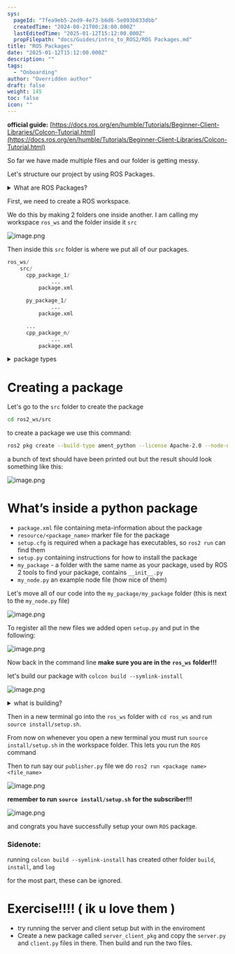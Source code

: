 ```yaml
---
sys:
  pageId: "7fea9eb5-2ed9-4e73-b6d6-5e093b833dbb"
  createdTime: "2024-08-21T00:28:00.000Z"
  lastEditedTime: "2025-01-12T15:12:00.000Z"
  propFilepath: "docs/Guides/intro_to_ROS2/ROS Packages.md"
title: "ROS Packages"
date: "2025-01-12T15:12:00.000Z"
description: ""
tags:
  - "Onboarding"
author: "Overridden author"
draft: false
weight: 145
toc: false
icon: ""
---
```


**official guide:** [https://docs.ros.org/en/humble/Tutorials/Beginner-Client-Libraries/Colcon-Tutorial.html](https://docs.ros.org/en/humble/Tutorials/Beginner-Client-Libraries/Colcon-Tutorial.html)

So far we have made multiple files and our folder is getting messy.

Let's structure our project by using ROS Packages.

<details>

<summary>What are ROS Packages?</summary>

ROS Packages are, as the name implies, packages of code that are highly sharable between ROS developers.

They consist of a folder, `package.xml` file, and source code

```python
      cpp_package_1/
		      ... imagine much code files here ..
          package.xml
```

</details>

First, we need to create a ROS workspace.

We do this by making 2 folders one inside another. I am calling my workspace `ros_ws` and the folder inside it `src`

![image.png](https://prod-files-secure.s3.us-west-2.amazonaws.com/d518164a-d88e-44d1-a4ee-3adb3bd8bce0/70706947-fd18-4537-a67b-e12946812d31/image.png?X-Amz-Algorithm=AWS4-HMAC-SHA256&X-Amz-Content-Sha256=UNSIGNED-PAYLOAD&X-Amz-Credential=ASIAZI2LB466WAKTDFRR%2F20250317%2Fus-west-2%2Fs3%2Faws4_request&X-Amz-Date=20250317T200854Z&X-Amz-Expires=3600&X-Amz-Security-Token=IQoJb3JpZ2luX2VjEPP%2F%2F%2F%2F%2F%2F%2F%2F%2F%2FwEaCXVzLXdlc3QtMiJGMEQCIDBzoy65DR90FNKRUfym7rdsv0%2BsX%2BqNFromFPgDJVnHAiBylX4g9NM8jYNhvYqninHiyVQc71pQ32yShMdFBhS12Sr%2FAwhMEAAaDDYzNzQyMzE4MzgwNSIMhoTA9JJoliZG71cHKtwDCAQ%2BEwAbzI7H%2FEwV%2F%2FpysTAvBFD5VVWtQrUV9boX%2FvVr9O89WunVw0f0OlKOgg%2FhxyPh2c0q0BGruaxMyjSV1mOnL3lMZ9VkhmSTYDZlsWwEfLsYJcu79AhyfTTpMwQ6xNOBc6%2FHHwCGo8YrNpf92sV1DODHxqwxCckDYp0n99x3CP0YG3T8x%2BZ%2BCHftEb%2B559o1QmzuLstfv7%2Fvjwwl2KZVnPX4HyR0IVhQdUm3r27dHkCO%2FdeP9x18fJt9O1j%2FhbyhyzHjoDqtmg%2FHsHj0m0TfPMJdAC0z5V4NeJK1TNTwbDD6WMaKGRWW1uL8s9wAOgvSUgjm%2B0SnY0Oo2aguB44IzyVdcY0voNRmV5N52joD6LeCwEPlUy1dkTrrarGu3EcjzB%2Bx%2Bq%2BGXv%2BRXt8xi4NearI2QMIta00mzPMNke%2BklzsOTBXzOi1WN9m%2BLhAN9f408MSMZDgxf3JcHu5SEINv04D0CFCcka2wLd8YvB8WQTfnTLwHwBLQe4AhkZvhgnGP3DxEgtX30HjqAnlO2yoGSBvcPGMMfgv0JTtvPZxz0HZv1fzFs%2BuLPkhOiiYRMiXvyRHswN16TEowpuvQgTbYwGzmopMzBMAot52yyr527EGfy13vz0qsq0EwsOXhvgY6pgGfbjQX0QH3WsymR1u6zN%2FINTG3Mt9d07xeWU0Jgi%2FNpuuz7sFiJKAzO8tNMFPyo9Gge12IFsdAq2esPQw2H7leae%2BnVdYR4RhzU1pEed0anZgKEpz5KqcwsM4PeWESaGTKQ4%2F3I5IXoJctcks1psAKp5xeLayEiBpufu1aubXCsG19o2Ixq584gm6PmkC7gGvzKPNTjaXyDOkbMF15wHNY6Yw9Lj71&X-Amz-Signature=f1aa64b9bebf63680841a1ff07c0ccc580880a3c6c8fe5b8b2d01b27fa8360e2&X-Amz-SignedHeaders=host&x-id=GetObject)

Then inside this `src` folder is where we put all of our packages.

```python
ros_ws/
    src/
      cpp_package_1/
		      ...
          package.xml

      py_package_1/
		      ...
          package.xml

      ...
      cpp_package_n/
		      ...
          package.xml

```

<details>

<summary>package types</summary>

packages can be either `C++` or python.

the intern file structure is different for each but for this guide we will stick to creating python packages

</details>

# Creating a package

Let's go to the `src` folder to create the package

```bash
cd ros2_ws/src
```

to create a package we use this command:

```bash
ros2 pkg create --build-type ament_python --license Apache-2.0 --node-name my_node my_package
```

a bunch of text should have been printed out but the result should look something like this:

![image.png](https://prod-files-secure.s3.us-west-2.amazonaws.com/d518164a-d88e-44d1-a4ee-3adb3bd8bce0/e6cf1e3f-8512-4a3e-b131-079f800bf3e8/image.png?X-Amz-Algorithm=AWS4-HMAC-SHA256&X-Amz-Content-Sha256=UNSIGNED-PAYLOAD&X-Amz-Credential=ASIAZI2LB466WAKTDFRR%2F20250317%2Fus-west-2%2Fs3%2Faws4_request&X-Amz-Date=20250317T200854Z&X-Amz-Expires=3600&X-Amz-Security-Token=IQoJb3JpZ2luX2VjEPP%2F%2F%2F%2F%2F%2F%2F%2F%2F%2FwEaCXVzLXdlc3QtMiJGMEQCIDBzoy65DR90FNKRUfym7rdsv0%2BsX%2BqNFromFPgDJVnHAiBylX4g9NM8jYNhvYqninHiyVQc71pQ32yShMdFBhS12Sr%2FAwhMEAAaDDYzNzQyMzE4MzgwNSIMhoTA9JJoliZG71cHKtwDCAQ%2BEwAbzI7H%2FEwV%2F%2FpysTAvBFD5VVWtQrUV9boX%2FvVr9O89WunVw0f0OlKOgg%2FhxyPh2c0q0BGruaxMyjSV1mOnL3lMZ9VkhmSTYDZlsWwEfLsYJcu79AhyfTTpMwQ6xNOBc6%2FHHwCGo8YrNpf92sV1DODHxqwxCckDYp0n99x3CP0YG3T8x%2BZ%2BCHftEb%2B559o1QmzuLstfv7%2Fvjwwl2KZVnPX4HyR0IVhQdUm3r27dHkCO%2FdeP9x18fJt9O1j%2FhbyhyzHjoDqtmg%2FHsHj0m0TfPMJdAC0z5V4NeJK1TNTwbDD6WMaKGRWW1uL8s9wAOgvSUgjm%2B0SnY0Oo2aguB44IzyVdcY0voNRmV5N52joD6LeCwEPlUy1dkTrrarGu3EcjzB%2Bx%2Bq%2BGXv%2BRXt8xi4NearI2QMIta00mzPMNke%2BklzsOTBXzOi1WN9m%2BLhAN9f408MSMZDgxf3JcHu5SEINv04D0CFCcka2wLd8YvB8WQTfnTLwHwBLQe4AhkZvhgnGP3DxEgtX30HjqAnlO2yoGSBvcPGMMfgv0JTtvPZxz0HZv1fzFs%2BuLPkhOiiYRMiXvyRHswN16TEowpuvQgTbYwGzmopMzBMAot52yyr527EGfy13vz0qsq0EwsOXhvgY6pgGfbjQX0QH3WsymR1u6zN%2FINTG3Mt9d07xeWU0Jgi%2FNpuuz7sFiJKAzO8tNMFPyo9Gge12IFsdAq2esPQw2H7leae%2BnVdYR4RhzU1pEed0anZgKEpz5KqcwsM4PeWESaGTKQ4%2F3I5IXoJctcks1psAKp5xeLayEiBpufu1aubXCsG19o2Ixq584gm6PmkC7gGvzKPNTjaXyDOkbMF15wHNY6Yw9Lj71&X-Amz-Signature=516803c18b8865f3a25964469793775ac38c2d1bc97f7f70db3edfc465b7271a&X-Amz-SignedHeaders=host&x-id=GetObject)

# What’s inside a python package

- `package.xml` file containing meta-information about the package
- `resource/<package_name>` marker file for the package
- `setup.cfg` is required when a package has executables, so `ros2 run` can find them
- `setup.py` containing instructions for how to install the package
- `my_package` - a folder with the same name as your package, used by ROS 2 tools to find your package, contains `__init__.py`
- `my_node.py` an example node file (how nice of them)

Let's move all of our code into the `my_package/my_package` folder (this is next to the `my_node.py` file)

![image.png](https://prod-files-secure.s3.us-west-2.amazonaws.com/d518164a-d88e-44d1-a4ee-3adb3bd8bce0/9ce58f11-0da9-4d3e-b86d-506a9685d378/image.png?X-Amz-Algorithm=AWS4-HMAC-SHA256&X-Amz-Content-Sha256=UNSIGNED-PAYLOAD&X-Amz-Credential=ASIAZI2LB466WAKTDFRR%2F20250317%2Fus-west-2%2Fs3%2Faws4_request&X-Amz-Date=20250317T200854Z&X-Amz-Expires=3600&X-Amz-Security-Token=IQoJb3JpZ2luX2VjEPP%2F%2F%2F%2F%2F%2F%2F%2F%2F%2FwEaCXVzLXdlc3QtMiJGMEQCIDBzoy65DR90FNKRUfym7rdsv0%2BsX%2BqNFromFPgDJVnHAiBylX4g9NM8jYNhvYqninHiyVQc71pQ32yShMdFBhS12Sr%2FAwhMEAAaDDYzNzQyMzE4MzgwNSIMhoTA9JJoliZG71cHKtwDCAQ%2BEwAbzI7H%2FEwV%2F%2FpysTAvBFD5VVWtQrUV9boX%2FvVr9O89WunVw0f0OlKOgg%2FhxyPh2c0q0BGruaxMyjSV1mOnL3lMZ9VkhmSTYDZlsWwEfLsYJcu79AhyfTTpMwQ6xNOBc6%2FHHwCGo8YrNpf92sV1DODHxqwxCckDYp0n99x3CP0YG3T8x%2BZ%2BCHftEb%2B559o1QmzuLstfv7%2Fvjwwl2KZVnPX4HyR0IVhQdUm3r27dHkCO%2FdeP9x18fJt9O1j%2FhbyhyzHjoDqtmg%2FHsHj0m0TfPMJdAC0z5V4NeJK1TNTwbDD6WMaKGRWW1uL8s9wAOgvSUgjm%2B0SnY0Oo2aguB44IzyVdcY0voNRmV5N52joD6LeCwEPlUy1dkTrrarGu3EcjzB%2Bx%2Bq%2BGXv%2BRXt8xi4NearI2QMIta00mzPMNke%2BklzsOTBXzOi1WN9m%2BLhAN9f408MSMZDgxf3JcHu5SEINv04D0CFCcka2wLd8YvB8WQTfnTLwHwBLQe4AhkZvhgnGP3DxEgtX30HjqAnlO2yoGSBvcPGMMfgv0JTtvPZxz0HZv1fzFs%2BuLPkhOiiYRMiXvyRHswN16TEowpuvQgTbYwGzmopMzBMAot52yyr527EGfy13vz0qsq0EwsOXhvgY6pgGfbjQX0QH3WsymR1u6zN%2FINTG3Mt9d07xeWU0Jgi%2FNpuuz7sFiJKAzO8tNMFPyo9Gge12IFsdAq2esPQw2H7leae%2BnVdYR4RhzU1pEed0anZgKEpz5KqcwsM4PeWESaGTKQ4%2F3I5IXoJctcks1psAKp5xeLayEiBpufu1aubXCsG19o2Ixq584gm6PmkC7gGvzKPNTjaXyDOkbMF15wHNY6Yw9Lj71&X-Amz-Signature=3d76f00039abc8fc6622f6ff062d530c799bb39c8264d8823ab42bd33fd136ff&X-Amz-SignedHeaders=host&x-id=GetObject)

To register all the new files we added open `setup.py` and put in the following:

![image.png](https://prod-files-secure.s3.us-west-2.amazonaws.com/d518164a-d88e-44d1-a4ee-3adb3bd8bce0/1cd7c262-4cae-4496-9d75-c178537d24a2/image.png?X-Amz-Algorithm=AWS4-HMAC-SHA256&X-Amz-Content-Sha256=UNSIGNED-PAYLOAD&X-Amz-Credential=ASIAZI2LB466WAKTDFRR%2F20250317%2Fus-west-2%2Fs3%2Faws4_request&X-Amz-Date=20250317T200854Z&X-Amz-Expires=3600&X-Amz-Security-Token=IQoJb3JpZ2luX2VjEPP%2F%2F%2F%2F%2F%2F%2F%2F%2F%2FwEaCXVzLXdlc3QtMiJGMEQCIDBzoy65DR90FNKRUfym7rdsv0%2BsX%2BqNFromFPgDJVnHAiBylX4g9NM8jYNhvYqninHiyVQc71pQ32yShMdFBhS12Sr%2FAwhMEAAaDDYzNzQyMzE4MzgwNSIMhoTA9JJoliZG71cHKtwDCAQ%2BEwAbzI7H%2FEwV%2F%2FpysTAvBFD5VVWtQrUV9boX%2FvVr9O89WunVw0f0OlKOgg%2FhxyPh2c0q0BGruaxMyjSV1mOnL3lMZ9VkhmSTYDZlsWwEfLsYJcu79AhyfTTpMwQ6xNOBc6%2FHHwCGo8YrNpf92sV1DODHxqwxCckDYp0n99x3CP0YG3T8x%2BZ%2BCHftEb%2B559o1QmzuLstfv7%2Fvjwwl2KZVnPX4HyR0IVhQdUm3r27dHkCO%2FdeP9x18fJt9O1j%2FhbyhyzHjoDqtmg%2FHsHj0m0TfPMJdAC0z5V4NeJK1TNTwbDD6WMaKGRWW1uL8s9wAOgvSUgjm%2B0SnY0Oo2aguB44IzyVdcY0voNRmV5N52joD6LeCwEPlUy1dkTrrarGu3EcjzB%2Bx%2Bq%2BGXv%2BRXt8xi4NearI2QMIta00mzPMNke%2BklzsOTBXzOi1WN9m%2BLhAN9f408MSMZDgxf3JcHu5SEINv04D0CFCcka2wLd8YvB8WQTfnTLwHwBLQe4AhkZvhgnGP3DxEgtX30HjqAnlO2yoGSBvcPGMMfgv0JTtvPZxz0HZv1fzFs%2BuLPkhOiiYRMiXvyRHswN16TEowpuvQgTbYwGzmopMzBMAot52yyr527EGfy13vz0qsq0EwsOXhvgY6pgGfbjQX0QH3WsymR1u6zN%2FINTG3Mt9d07xeWU0Jgi%2FNpuuz7sFiJKAzO8tNMFPyo9Gge12IFsdAq2esPQw2H7leae%2BnVdYR4RhzU1pEed0anZgKEpz5KqcwsM4PeWESaGTKQ4%2F3I5IXoJctcks1psAKp5xeLayEiBpufu1aubXCsG19o2Ixq584gm6PmkC7gGvzKPNTjaXyDOkbMF15wHNY6Yw9Lj71&X-Amz-Signature=431ec1273c928e2969786f9dfad86df8cf17914b1ceb316c4dc463b1bbb64b1d&X-Amz-SignedHeaders=host&x-id=GetObject)

Now back in the command line **make sure you are in the** **`ros_ws`** **folder!!!**

let's build our package with `colcon build --symlink-install`

![image.png](https://prod-files-secure.s3.us-west-2.amazonaws.com/d518164a-d88e-44d1-a4ee-3adb3bd8bce0/2f2a0d27-b173-48fd-b189-5f5c0ce65619/image.png?X-Amz-Algorithm=AWS4-HMAC-SHA256&X-Amz-Content-Sha256=UNSIGNED-PAYLOAD&X-Amz-Credential=ASIAZI2LB466WAKTDFRR%2F20250317%2Fus-west-2%2Fs3%2Faws4_request&X-Amz-Date=20250317T200854Z&X-Amz-Expires=3600&X-Amz-Security-Token=IQoJb3JpZ2luX2VjEPP%2F%2F%2F%2F%2F%2F%2F%2F%2F%2FwEaCXVzLXdlc3QtMiJGMEQCIDBzoy65DR90FNKRUfym7rdsv0%2BsX%2BqNFromFPgDJVnHAiBylX4g9NM8jYNhvYqninHiyVQc71pQ32yShMdFBhS12Sr%2FAwhMEAAaDDYzNzQyMzE4MzgwNSIMhoTA9JJoliZG71cHKtwDCAQ%2BEwAbzI7H%2FEwV%2F%2FpysTAvBFD5VVWtQrUV9boX%2FvVr9O89WunVw0f0OlKOgg%2FhxyPh2c0q0BGruaxMyjSV1mOnL3lMZ9VkhmSTYDZlsWwEfLsYJcu79AhyfTTpMwQ6xNOBc6%2FHHwCGo8YrNpf92sV1DODHxqwxCckDYp0n99x3CP0YG3T8x%2BZ%2BCHftEb%2B559o1QmzuLstfv7%2Fvjwwl2KZVnPX4HyR0IVhQdUm3r27dHkCO%2FdeP9x18fJt9O1j%2FhbyhyzHjoDqtmg%2FHsHj0m0TfPMJdAC0z5V4NeJK1TNTwbDD6WMaKGRWW1uL8s9wAOgvSUgjm%2B0SnY0Oo2aguB44IzyVdcY0voNRmV5N52joD6LeCwEPlUy1dkTrrarGu3EcjzB%2Bx%2Bq%2BGXv%2BRXt8xi4NearI2QMIta00mzPMNke%2BklzsOTBXzOi1WN9m%2BLhAN9f408MSMZDgxf3JcHu5SEINv04D0CFCcka2wLd8YvB8WQTfnTLwHwBLQe4AhkZvhgnGP3DxEgtX30HjqAnlO2yoGSBvcPGMMfgv0JTtvPZxz0HZv1fzFs%2BuLPkhOiiYRMiXvyRHswN16TEowpuvQgTbYwGzmopMzBMAot52yyr527EGfy13vz0qsq0EwsOXhvgY6pgGfbjQX0QH3WsymR1u6zN%2FINTG3Mt9d07xeWU0Jgi%2FNpuuz7sFiJKAzO8tNMFPyo9Gge12IFsdAq2esPQw2H7leae%2BnVdYR4RhzU1pEed0anZgKEpz5KqcwsM4PeWESaGTKQ4%2F3I5IXoJctcks1psAKp5xeLayEiBpufu1aubXCsG19o2Ixq584gm6PmkC7gGvzKPNTjaXyDOkbMF15wHNY6Yw9Lj71&X-Amz-Signature=f3ff88d87cd53a5b56e507ea30c012cda0c04d457ec673ad56165c17e05c998c&X-Amz-SignedHeaders=host&x-id=GetObject)

<details>

<summary>what is building?</summary>

if you are a CS major at Rose-Hulman you will learn the answer to this in CSSE132

but TLDR; is it combines all the code files into one program that can be run easily 

</details>

Then in a new terminal go into the `ros_ws` folder with `cd ros_ws` and run `source install/setup.sh`. 

From now on whenever you open a new terminal you must run `source install/setup.sh` in the workspace folder. This lets you run the `ROS` command

Then to run say our `publisher.py` file we do `ros2 run <package name> <file_name>`

![image.png](https://prod-files-secure.s3.us-west-2.amazonaws.com/d518164a-d88e-44d1-a4ee-3adb3bd8bce0/4f4b1219-3a44-4632-aa0a-ce3471699f59/image.png?X-Amz-Algorithm=AWS4-HMAC-SHA256&X-Amz-Content-Sha256=UNSIGNED-PAYLOAD&X-Amz-Credential=ASIAZI2LB466WAKTDFRR%2F20250317%2Fus-west-2%2Fs3%2Faws4_request&X-Amz-Date=20250317T200854Z&X-Amz-Expires=3600&X-Amz-Security-Token=IQoJb3JpZ2luX2VjEPP%2F%2F%2F%2F%2F%2F%2F%2F%2F%2FwEaCXVzLXdlc3QtMiJGMEQCIDBzoy65DR90FNKRUfym7rdsv0%2BsX%2BqNFromFPgDJVnHAiBylX4g9NM8jYNhvYqninHiyVQc71pQ32yShMdFBhS12Sr%2FAwhMEAAaDDYzNzQyMzE4MzgwNSIMhoTA9JJoliZG71cHKtwDCAQ%2BEwAbzI7H%2FEwV%2F%2FpysTAvBFD5VVWtQrUV9boX%2FvVr9O89WunVw0f0OlKOgg%2FhxyPh2c0q0BGruaxMyjSV1mOnL3lMZ9VkhmSTYDZlsWwEfLsYJcu79AhyfTTpMwQ6xNOBc6%2FHHwCGo8YrNpf92sV1DODHxqwxCckDYp0n99x3CP0YG3T8x%2BZ%2BCHftEb%2B559o1QmzuLstfv7%2Fvjwwl2KZVnPX4HyR0IVhQdUm3r27dHkCO%2FdeP9x18fJt9O1j%2FhbyhyzHjoDqtmg%2FHsHj0m0TfPMJdAC0z5V4NeJK1TNTwbDD6WMaKGRWW1uL8s9wAOgvSUgjm%2B0SnY0Oo2aguB44IzyVdcY0voNRmV5N52joD6LeCwEPlUy1dkTrrarGu3EcjzB%2Bx%2Bq%2BGXv%2BRXt8xi4NearI2QMIta00mzPMNke%2BklzsOTBXzOi1WN9m%2BLhAN9f408MSMZDgxf3JcHu5SEINv04D0CFCcka2wLd8YvB8WQTfnTLwHwBLQe4AhkZvhgnGP3DxEgtX30HjqAnlO2yoGSBvcPGMMfgv0JTtvPZxz0HZv1fzFs%2BuLPkhOiiYRMiXvyRHswN16TEowpuvQgTbYwGzmopMzBMAot52yyr527EGfy13vz0qsq0EwsOXhvgY6pgGfbjQX0QH3WsymR1u6zN%2FINTG3Mt9d07xeWU0Jgi%2FNpuuz7sFiJKAzO8tNMFPyo9Gge12IFsdAq2esPQw2H7leae%2BnVdYR4RhzU1pEed0anZgKEpz5KqcwsM4PeWESaGTKQ4%2F3I5IXoJctcks1psAKp5xeLayEiBpufu1aubXCsG19o2Ixq584gm6PmkC7gGvzKPNTjaXyDOkbMF15wHNY6Yw9Lj71&X-Amz-Signature=c8078e060a51ae4bb94d9db545e5f3910430872ab73ae70509709d6ab1564ffc&X-Amz-SignedHeaders=host&x-id=GetObject)

**remember to run** **`source install/setup.sh`** **for the subscriber!!!**

![image.png](https://prod-files-secure.s3.us-west-2.amazonaws.com/d518164a-d88e-44d1-a4ee-3adb3bd8bce0/02121119-dad4-49ec-8356-c956108b4243/image.png?X-Amz-Algorithm=AWS4-HMAC-SHA256&X-Amz-Content-Sha256=UNSIGNED-PAYLOAD&X-Amz-Credential=ASIAZI2LB466WAKTDFRR%2F20250317%2Fus-west-2%2Fs3%2Faws4_request&X-Amz-Date=20250317T200854Z&X-Amz-Expires=3600&X-Amz-Security-Token=IQoJb3JpZ2luX2VjEPP%2F%2F%2F%2F%2F%2F%2F%2F%2F%2FwEaCXVzLXdlc3QtMiJGMEQCIDBzoy65DR90FNKRUfym7rdsv0%2BsX%2BqNFromFPgDJVnHAiBylX4g9NM8jYNhvYqninHiyVQc71pQ32yShMdFBhS12Sr%2FAwhMEAAaDDYzNzQyMzE4MzgwNSIMhoTA9JJoliZG71cHKtwDCAQ%2BEwAbzI7H%2FEwV%2F%2FpysTAvBFD5VVWtQrUV9boX%2FvVr9O89WunVw0f0OlKOgg%2FhxyPh2c0q0BGruaxMyjSV1mOnL3lMZ9VkhmSTYDZlsWwEfLsYJcu79AhyfTTpMwQ6xNOBc6%2FHHwCGo8YrNpf92sV1DODHxqwxCckDYp0n99x3CP0YG3T8x%2BZ%2BCHftEb%2B559o1QmzuLstfv7%2Fvjwwl2KZVnPX4HyR0IVhQdUm3r27dHkCO%2FdeP9x18fJt9O1j%2FhbyhyzHjoDqtmg%2FHsHj0m0TfPMJdAC0z5V4NeJK1TNTwbDD6WMaKGRWW1uL8s9wAOgvSUgjm%2B0SnY0Oo2aguB44IzyVdcY0voNRmV5N52joD6LeCwEPlUy1dkTrrarGu3EcjzB%2Bx%2Bq%2BGXv%2BRXt8xi4NearI2QMIta00mzPMNke%2BklzsOTBXzOi1WN9m%2BLhAN9f408MSMZDgxf3JcHu5SEINv04D0CFCcka2wLd8YvB8WQTfnTLwHwBLQe4AhkZvhgnGP3DxEgtX30HjqAnlO2yoGSBvcPGMMfgv0JTtvPZxz0HZv1fzFs%2BuLPkhOiiYRMiXvyRHswN16TEowpuvQgTbYwGzmopMzBMAot52yyr527EGfy13vz0qsq0EwsOXhvgY6pgGfbjQX0QH3WsymR1u6zN%2FINTG3Mt9d07xeWU0Jgi%2FNpuuz7sFiJKAzO8tNMFPyo9Gge12IFsdAq2esPQw2H7leae%2BnVdYR4RhzU1pEed0anZgKEpz5KqcwsM4PeWESaGTKQ4%2F3I5IXoJctcks1psAKp5xeLayEiBpufu1aubXCsG19o2Ixq584gm6PmkC7gGvzKPNTjaXyDOkbMF15wHNY6Yw9Lj71&X-Amz-Signature=b30e42c37ccf0f330825ca40486334f258b6aed57b63e7b4be7d52dff8450cec&X-Amz-SignedHeaders=host&x-id=GetObject)

and congrats you have successfully setup your own `ROS` package.

### Sidenote:

running `colcon build --symlink-install` has created other folder `build`, `install`, and `log`

for the most part, these can be ignored.

# Exercise!!!! ( ik u love them )

- try running the server and client setup but with in the enviroment
- Create a new package called `server_client_pkg` and copy the `server.py` and `client.py` files in there. Then build and run the two files.
